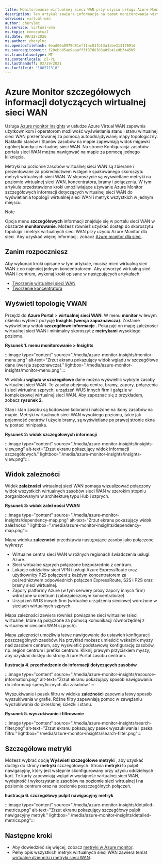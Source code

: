 ```yaml
---
title: Monitorowanie wirtualnej sieci WAN przy użyciu usługi Azure Monitor Insights
description: Ten artykuł zawiera informacje na temat monitorowania wirtualnej sieci WAN platformy Azure przy użyciu usługi Azure Monitor Insights.
services: virtual-wan
author: cherylmc
ms.service: virtual-wan
ms.topic: conceptual
ms.date: 09/22/2020
ms.author: cherylmc
ms.openlocfilehash: 6ead00a0979d81ef11ac81fb13a1abe31317691d
ms.sourcegitcommit: f28ebb95ae9aaaff3f87d8388a09b41e0b3445b5
ms.translationtype: MT
ms.contentlocale: pl-PL
ms.lasthandoff: 03/29/2021
ms.locfileid: "100571318"
---
```

# <a name="azure-monitor-insights-for-virtual-wan"></a>Azure Monitor szczegółowych informacji dotyczących wirtualnej sieci WAN

Usługa [Azure monitor Insights](../azure-monitor/insights/network-insights-overview.md) w usłudze Azure Virtual WAN zapewnia użytkownikom i operatorom możliwość wyświetlania stanu i stanu wirtualnej sieci WAN prezentowanej za pomocą autoodnajdywanej mapy topologiczny. Nakładki stanów i Stanów zasobów na mapie zapewniają widok migawki ogólnej kondycji wirtualnej sieci WAN. Na stronie Konfiguracja zasobów portalu sieci WAN można nawigować na mapie za pomocą jednego kliknięcia.

Metryki na poziomie zasobów wirtualnej sieci WAN są zbierane i prezentowane za pośrednictwem wstępnie spakowanego skoroszytu metryk wirtualnych sieci WAN. W skoroszycie są wyświetlane metryki na poziomie wirtualnej sieci WAN, koncentratora, bramy i połączenia. W tym artykule przedstawiono kroki umożliwiające używanie Azure Monitor szczegółowych informacji dotyczących wirtualnej sieci WAN do wyświetlania topologii wirtualnej sieci WAN i metryk wszystkich w jednym miejscu.

> [!NOTE]
> Opcja menu **szczegółowych** informacji znajduje się w portalu sieci WAN w obszarze **monitorowanie**. Możesz również uzyskać dostęp do skoroszytu topologii i metryk wirtualnych sieci WAN przy użyciu Azure Monitor dla sieci. Aby uzyskać więcej informacji, zobacz [Azure monitor dla sieci](../azure-monitor/insights/network-insights-overview.md). 
>

## <a name="before-you-begin"></a>Zanim rozpoczniesz

Aby wykonać kroki opisane w tym artykule, musisz mieć wirtualną sieć WAN z co najmniej jednym koncentratorem. Aby utworzyć wirtualną sieć WAN i centrum, wykonaj kroki opisane w następujących artykułach:

* [Tworzenie wirtualnej sieci WAN](virtual-wan-site-to-site-portal.md#openvwan)
* [Tworzenie koncentratora](virtual-wan-site-to-site-portal.md#hub)

## <a name="view-vwan-topology"></a><a name="topology"></a>Wyświetl topologię VWAN

Przejdź do **Azure Portal**  >  **wirtualnej sieci WAN**. W menu **monitor** w lewym okienku wybierz pozycję **Insights (wersja zapoznawcza)**. Zostanie wyświetlony widok **szczegółowe informacje** . Pokazuje on mapę zależności wirtualnej sieci WAN i minimalny skoroszyt z **metrykami** wysokiego poziomu.

**Rysunek 1. menu monitorowanie > Insights**

:::image type="content" source="./media/azure-monitor-insights/monitor-menu.png" alt-text="Zrzut ekranu pokazujący widok wglądu w szczegółowe dane (wersja zapoznawcza)." lightbox="./media/azure-monitor-insights/monitor-menu.png":::

W widoku **wglądu w szczegółowe** dane można wyświetlić wykryte zasoby wirtualnej sieci WAN. Te zasoby obejmują centra, bramy, zapory, połączenia i sieci wirtualne szprych, urządzeń WUS innych firm i gałęzie w kompleksowej wirtualnej sieci WAN. Aby zapoznać się z przykładem, zobacz **rysunek 2**.

Stan i stan zasobu są kodowane kolorami i nałożone na ikony zasobów na mapie. Metryki wirtualnych sieci WAN wysokiego poziomu, takie jak pojemność centrów i użycie bramy, są wyświetlane po prawej stronie okna w postaci minipaska.

**Rysunek 2: widok szczegółowych informacji**

:::image type="content" source="./media/azure-monitor-insights/insights-view.png" alt-text="Zrzut ekranu pokazujący widok informacji szczegółowych." lightbox="./media/azure-monitor-insights/insights-view.png":::

## <a name="dependency-view"></a><a name="dependency"></a>Widok zależności

Widok **zależności** wirtualnej sieci WAN pomaga wizualizować połączony widok wszystkich wirtualnych zasobów sieci WAN w szerokim stopniu zorganizowanym w architekturę typu Hub i szprych.

**Rysunek 3: widok zależności VWAN**

:::image type="content" source="./media/azure-monitor-insights/dependency-map.png" alt-text="Zrzut ekranu pokazujący widok zależności." lightbox="./media/azure-monitor-insights/dependency-map.png":::

Mapa widoku **zależności** przedstawia następujące zasoby jako połączone wykresy:

* Wirtualne centra sieci WAN w różnych regionach świadczenia usługi Azure.
* Sieci wirtualne szprych połączone bezpośrednio z centrum.
* Lokacje oddziałów sieci VPN i usługi Azure ExpressRoute oraz użytkownicy P2S połączeni z każdym koncentratorem za pośrednictwem odpowiednich połączeń ExpressRoute, S2S i P2S oraz bramy sieci wirtualnej.
* Zapory platformy Azure (w tym serwery proxy zapory innych firm) wdrożone w centrum (zabezpieczonym koncentratorze).
* Urządzeń WUS innych firm (wirtualne urządzenia sieciowe) wdrożone w sieciach wirtualnych szprych.

Mapa zależności zawiera również powiązane sieci wirtualne (sieci wirtualne, które są połączone za pomocą komunikacji równorzędnej z wirtualnymi sieciami WAN szprych).

Mapa zależności umożliwia łatwe nawigowanie do ustawień konfiguracji poszczególnych zasobów. Na przykład możesz umieścić wskaźnik myszy nad zasobem centrum, aby wyświetlić podstawową konfigurację zasobów, np. region centrum i prefiks centrum. Kliknij prawym przyciskiem myszy, aby uzyskać dostęp do strony Azure Portal zasobu centrum.

**Ilustracja 4. przechodzenie do informacji dotyczących zasobów**

:::image type="content" source="./media/azure-monitor-insights/resource-information.png" alt-text="Zrzut ekranu pokazujący sposób nawigowania do informacji specyficznych dla zasobów.":::

Wyszukiwanie i pasek filtru w widoku **zależności** zapewnia łatwy sposób wyszukiwania w grafie. Różne filtry zapewniają pomoc w zawężaniu wyszukiwania do określonej ścieżki i stanu.

**Rysunek 5. wyszukiwanie i filtrowanie**

:::image type="content" source="./media/azure-monitor-insights/search-filter.png" alt-text="Zrzut ekranu pokazujący pasek wyszukiwania i paska filtru." lightbox="./media/azure-monitor-insights/search-filter.png":::

## <a name="detailed-metrics"></a><a name="detailed"></a>Szczegółowe metryki

Możesz wybrać opcję **Wyświetl szczegółowe metryki** , aby uzyskać dostęp do strony **metryki** szczegółowych. Strona **metryki** to pulpit nawigacyjny, który jest wstępnie skonfigurowany przy użyciu oddzielnych kart. Te karty zapewniają wgląd w wydajność wirtualnej sieci WAN, wydajność i wykorzystanie zasobów na poziomie sieci wirtualnej i na poziomie centrum oraz na poziomie poszczególnych połączeń.

**Ilustracja 6. szczegółowy pulpit nawigacyjny metryk**

:::image type="content" source="./media/azure-monitor-insights/detailed-metrics.png" alt-text="Zrzut ekranu pokazujący szczegółowy pulpit nawigacyjny metryk." lightbox="./media/azure-monitor-insights/detailed-metrics.png":::

## <a name="next-steps"></a>Następne kroki

* Aby dowiedzieć się więcej, zobacz [metryki w Azure monitor](../azure-monitor/essentials/data-platform-metrics.md).
* Pełny opis wszystkich metryk wirtualnych sieci WAN zawiera temat [wirtualne dzienniki i metryki sieci WAN](logs-metrics.md).
